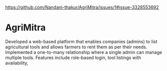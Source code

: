 https://github.com/Nandani-thakur/AgriMitra/issues/1#issue-3328553692



# AgriMitra
Developed a web-based platform that enables companies (admins) to list agricultural tools and allows farmers to rent them as per their needs. Implemented a one-to-many relationship where a single admin can manage multiple tools. Features include role-based login, tool listings with availability, 
